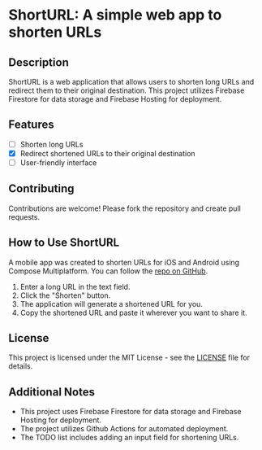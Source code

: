 # ShortURL: A simple web app to shorten URLs

## Description

ShortURL is a web application that allows users to shorten long URLs and redirect them to their original destination. This project utilizes Firebase Firestore for data storage and Firebase Hosting for deployment.

## Features

- [ ] Shorten long URLs
- [x] Redirect shortened URLs to their original destination
- [ ] User-friendly interface

## Contributing

Contributions are welcome! Please fork the repository and create pull requests.

## How to Use ShortURL

A mobile app was created to shorten URLs for iOS and Android using Compose Multiplatform. You can follow the [repo on GitHub](https://github.com/jesusdmedinac/CMP-ShortURL).

1. Enter a long URL in the text field.
2. Click the "Shorten" button.
3. The application will generate a shortened URL for you.
4. Copy the shortened URL and paste it wherever you want to share it.

## License

This project is licensed under the MIT License - see the [LICENSE](LICENSE) file for details.

## Additional Notes

- This project uses Firebase Firestore for data storage and Firebase Hosting for deployment.
- The project utilizes Github Actions for automated deployment.
- The TODO list includes adding an input field for shortening URLs.